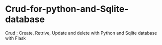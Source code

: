 # Crud-for-python-and-Sqlite-database
Crud : Create, Retrive, Update and delete with Python and Sqlite database with Flask
